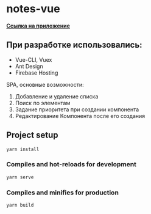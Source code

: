 # notes-vue  

**[Ссылка на приложение](https://notes-vue-alexsfv.firebaseapp.com)**

## При разработке использовались:
  - Vue-CLI, Vuex
  - Ant Design
  - Firebase Hosting

SPA, основные возможности:  

1. Добавление и удаление списка  
2. Поиск по элементам  
3. Задание приоритета при создании компонента  
4. Редактирование Компонента после его создания  


## Project setup  
```
yarn install
```

### Compiles and hot-reloads for development  
```
yarn serve
```

### Compiles and minifies for production  
```
yarn build
```

